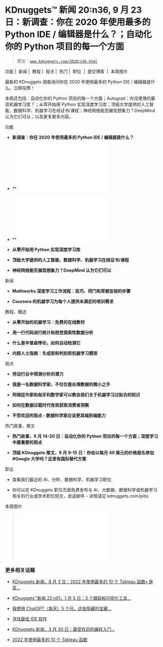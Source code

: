 # KDnuggets™ 新闻 20:n36, 9 月 23 日：新调查：你在 2020 年使用最多的 Python IDE / 编辑器是什么？；自动化你的 Python 项目的每一个方面

> 原文：[`www.kdnuggets.com/2020/n36.html`](https://www.kdnuggets.com/2020/n36.html)

功能 |  新闻 |  教程 |  观点 |  热门 |  职位  |  提交博客  |  本周图片

最新的 KDnuggets 调查询问你在 2020 年使用最多的 Python IDE / 编辑器是什么。立即投票！

本周还包括：自动化你的 Python 项目的每一个方面；Autograd：你没使用的最佳机器学习库？；从零开始用 Python 实现深度学习库；顶级大学提供的人工智能、数据科学、机器学习在线证书/课程；神经网络能否展现想象力？DeepMind 认为它们可以；以及更多更多内容。

功能

+   **新调查：你在 2020 年使用最多的 Python IDE / 编辑器是什么？**

+   **![金色博客自动化你的 Python 项目的每一个方面**](img/automating-every-aspect-python-project.html)

+   **![银色博客 Autograd：你没使用的最佳机器学习库？**](img/autograd-best-machine-learning-library-not-using.html)

+   **从零开始用 Python 实现深度学习库**

+   **顶级大学提供的人工智能、数据科学、机器学习在线证书/课程**

+   **神经网络能否展现想象力？DeepMind 认为它们可以**

新闻

+   **Mathworks 深度学习工作流程：技巧、窍门和常被忽视的步骤**

+   **Coursera 的机器学习为每个人提供未满足的培训需求**

教程，概述

+   **从零开始的机器学习：免费的在线教材**

+   **用一行代码进行统计和视觉探索性数据分析**

+   **什么是辛普森悖论，如何自动检测它**

+   **内部人士指南：生成型和判别型机器学习模型**

观点

+   **劳动行业中预测分析的潜力**

+   **我是一名数据科学家，不仅仅是处理数据的微小之手**

+   **阿根廷作家和匈牙利数学家可以教会我们关于机器学习过拟合的知识**

+   **如何在数据过载时代有效获取消费者洞察**

+   **不受欢迎的观点 - 数据科学家应该更具端到端能力**

热门故事，推文

+   **热门故事，9 月 14-20 日：自动化你的 Python 项目的每一个方面；深度学习中最重要的观点**

+   **顶级 KDnuggets 推文，9 月 9-15 日：你会以每月 49 美元的价格报名参加#Google 大学吗？这里有国际替代方案**

职业

+   查看我们最近的 AI、分析、数据科学、机器学习职位

+   你可以在 KDnuggets 职位页面免费发布与 AI、大数据、数据科学或机器学习相关的行业或学术职位短文，发送邮件 - 详情请见 kdnuggets.com/jobs

本周图片

> ![新投票：你在 2020 年使用最多的 Python IDE/编辑器是什么？> > 来自新投票：你在 2020 年使用最多的 Python IDE/编辑器是什么？](img/poll-python-ide-editor.html)

### 更多相关话题

+   [KDnuggets 新闻，8 月 3 日：2022 年使用最多的 10 个 Tableau 函数• 是否…](https://www.kdnuggets.com/2022/n31.html)

+   [KDnuggets™新闻 22:n01，1 月 5 日：3 个跟踪和可视化工具…](https://www.kdnuggets.com/2022/n01.html)

+   [我使用 ChatGPT（每天）5 个月。这些隐藏的宝藏…](https://www.kdnuggets.com/2023/07/used-chatgpt-every-day-5-months-hidden-gems-change-life.html)

+   [寻找最佳 IDE 软件](https://www.kdnuggets.com/2022/05/finding-best-ide-software.html)

+   [KDnuggets 新闻，3 月 30 日：最受欢迎的编程入门…](https://www.kdnuggets.com/2022/n13.html)

+   [2022 年使用最多的 10 个 Tableau 函数](https://www.kdnuggets.com/2022/08/10-used-tableau-functions.html)
